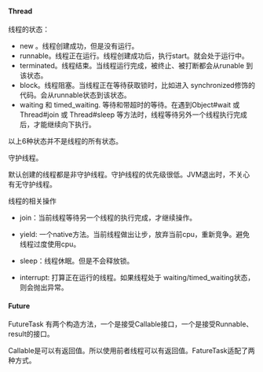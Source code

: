 #### Thread ####
线程的状态：

* new 。线程创建成功，但是没有运行。
* runnable。线程正在运行。线程创建成功后，执行start。就会处于运行中。
* terminated。线程结束。当线程运行完成，被终止、被打断都会从runable 到 该状态。
* block。线程阻塞。当线程正在等待获取锁时，比如进入 synchronized修饰的代码。会从runnable状态到该状态。
* waiting 和  timed_waiting. 等待和带超时的等待。在遇到Object#wait 或 Thread#join  或 Thread#sleep 等方法时，线程等待另外一个线程执行完成后，才能继续向下执行。

以上6种状态并不是线程的所有状态。

守护线程。

默认创建的线程都是非守护线程。守护线程的优先级很低。JVM退出时，不关心有无守护线程。


线程的相关操作

* join：当前线程等待另一个线程的执行完成，才继续操作。

* yield: 一个native方法。当前线程做出让步，放弃当前cpu，重新竞争。避免线程过度使用cpu。

* sleep：线程休眠。但是不会释放锁。

* interrupt: 打算正在运行的线程。如果线程处于 waiting/timed_waiting状态，则会抛出异常。


#### Future ####
FutureTask 有两个构造方法，一个是接受Callable接口，一个是接受Runnable、result的接口。

Callable是可以有返回值。所以使用前者线程可以有返回值。FatureTask适配了两种方式。
